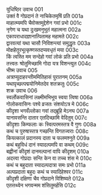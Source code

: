 युधिष्ठिर उवाच	001  
उक्तं वै गोप्रदानं ते नाचिकेतमृषिं प्रति	001a  
माहात्म्यमपि चैवोक्तमुद्देशेन गवां प्रभो	001c  
नृगेण च यथा दुःखमनुभूतं महात्मना	002a  
एकापराधादज्ञानात्पितामह महामते	002c  
द्वारवत्यां यथा चासौ निविशन्त्यां समुद्धृतः	003a  
मोक्षहेतुरभूत्कृष्णस्तदप्यवधृतं मया	003c  
किं त्वस्ति मम सन्देहो गवां लोकं प्रति प्रभो	004a  
तत्त्वतः श्रोतुमिच्छामि गोदा यत्र विशन्त्युत	004c  
भीष्म उवाच	005  
अत्राप्युदाहरन्तीममितिहासं पुरातनम्	005a  
यथापृच्छत्पद्मयोनिमेतदेव शतक्रतुः	005c  
शक्र उवाच	006  
स्वर्लोकवासिनां लक्ष्मीमभिभूय स्वया त्विषा	006a  
गोलोकवासिनः पश्ये व्रजतः संशयोऽत्र मे	006c  
कीदृशा भगवँल्लोका गवां तद्ब्रूहि मेऽनघ	007a  
यानावसन्ति दातार एतदिच्छामि वेदितुम्	007c  
कीदृशाः किम्फलाः कः स्वित्परमस्तत्र वै गुणः	008a  
कथं च पुरुषास्तत्र गच्छन्ति विगतज्वराः	008c  
कियत्कालं प्रदानस्य दाता च फलमश्नुते	009a  
कथं बहुविधं दानं स्यादल्पमपि वा कथम्	009c  
बह्वीनां कीदृशं दानमल्पानां वापि कीदृशम्	010a  
अदत्त्वा गोप्रदाः सन्ति केन वा तच्च शंस मे	010c  
कथं च बहुदाता स्यादल्पदात्रा समः प्रभो	011a  
अल्पप्रदाता बहुदः कथं च स्यादिहेश्वर	011c  
कीदृशी दक्षिणा चैव गोप्रदाने विशिष्यते	012a  
एतत्तथ्येन भगवन्मम शंसितुमर्हसि	012c  
